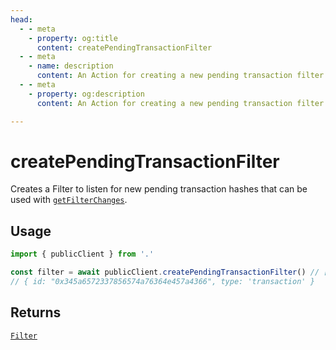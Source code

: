 ```yaml
---
head:
  - - meta
    - property: og:title
      content: createPendingTransactionFilter
  - - meta
    - name: description
      content: An Action for creating a new pending transaction filter.
  - - meta
    - property: og:description
      content: An Action for creating a new pending transaction filter.

---
```


# createPendingTransactionFilter

Creates a Filter to listen for new pending transaction hashes that can be used with [`getFilterChanges`](/docs/actions/public/getFilterChanges).

## Usage

```ts
import { publicClient } from '.'

const filter = await publicClient.createPendingTransactionFilter() // [!code focus:99]
// { id: "0x345a6572337856574a76364e457a4366", type: 'transaction' }
```

## Returns

[`Filter`](/docs/glossary/types#filter)


